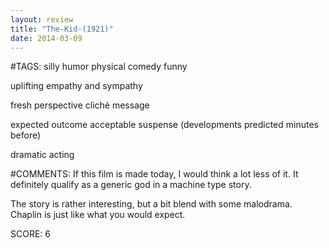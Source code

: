 ```yaml
---
layout: review
title: "The-Kid-(1921)"
date: 2014-03-09
---
```


#TAGS:
silly humor
physical comedy
funny

uplifting
empathy and sympathy

fresh perspective
cliché message

expected outcome
acceptable suspense (developments predicted minutes before)

dramatic acting

#COMMENTS:
If this film is made today, I would think a lot less of it. It definitely qualify as a generic god in a machine type story.

The story is rather interesting, but a bit blend with some malodrama. Chaplin is just like what you would expect.





SCORE:
6
